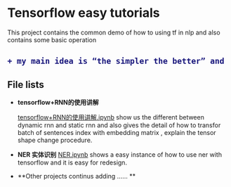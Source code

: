 Tensorflow easy tutorials
=========================

This project contains the common demo of how to using tf  in nlp and also contains some basic operation
<h2>
    
```diff
+ my main idea is “the simpler the better” and everyone can understand.

```

</h2>

## File lists

- **tensorflow+RNN的使用讲解**
    
    [tensorflow+RNN的使用讲解.ipynb](https://github.com/Springzhen/tensorflow-easy-tutorial/blob/master/tensorflow%2BRNN%E7%9A%84%E4%BD%BF%E7%94%A8%E8%AE%B2%E8%A7%A3.ipynb) show us the different between dynamic rnn and static rnn and also gives the detail of  how to transfor batch of sentences index with embedding matrix , explain the tensor shape change procedure. 
  
- **NER 实体识别**
    [NER.ipynb](https://github.com/Springzhen/tensorflow-easy-tutorial/blob/master/NER.ipynb) shows a easy instance of how to use ner with tensorflow and it is easy for redesign. 


- **Other projects continus adding ...... **

